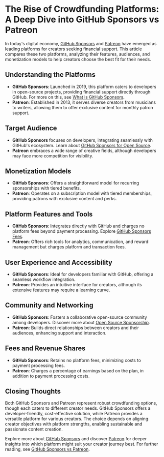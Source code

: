 # The Rise of Crowdfunding Platforms: A Deep Dive into GitHub Sponsors vs Patreon

In today's digital economy, [GitHub Sponsors](https://github.com/sponsors) and [Patreon](https://www.patreon.com) have emerged as leading platforms for creators seeking financial support. This article compares these two platforms, analyzing their features, audiences, and monetization models to help creators choose the best fit for their needs.

## Understanding the Platforms

- **GitHub Sponsors**: Launched in 2019, this platform caters to developers in open-source projects, providing financial support directly through GitHub. For more on this, see [What is GitHub Sponsors](https://www.license-token.com/wiki/what-is-git-hub-sponsors).
- **Patreon**: Established in 2013, it serves diverse creators from musicians to writers, allowing them to offer exclusive content for monthly patron support.

## Target Audience

- **GitHub Sponsors** focuses on developers, integrating seamlessly with GitHub's ecosystem. Learn about [GitHub Sponsors for Open Source](https://www.license-token.com/wiki/git-hub-sponsors-for-open-source).
- **Patreon** embraces a wide range of creative fields, although developers may face more competition for visibility.

## Monetization Models

- **GitHub Sponsors**: Offers a straightforward model for recurring sponsorships with tiered benefits.
- **Patreon**: Operates on a subscription model with tiered memberships, providing patrons with exclusive content and perks.

## Platform Features and Tools

- **GitHub Sponsors**: Integrates directly with GitHub and charges no platform fees beyond payment processing. Explore [GitHub Sponsors Fees](https://www.license-token.com/wiki/git-hub-sponsors-fees).
- **Patreon**: Offers rich tools for analytics, communication, and reward management but charges platform and transaction fees.

## User Experience and Accessibility

- **GitHub Sponsors**: Ideal for developers familiar with GitHub, offering a seamless workflow integration.
- **Patreon**: Provides an intuitive interface for creators, although its extensive features may require a learning curve.

## Community and Networking

- **GitHub Sponsors**: Fosters a collaborative open-source community among developers. Discover more about [Open Source Sponsorship](https://www.license-token.com/wiki/open-source-sponsorship).
- **Patreon**: Builds direct relationships between creators and their audiences, enhancing support and interaction.

## Fees and Revenue Shares

- **GitHub Sponsors**: Retains no platform fees, minimizing costs to payment processing fees.
- **Patreon**: Charges a percentage of earnings based on the plan, in addition to payment processing costs.

## Closing Thoughts

Both GitHub Sponsors and Patreon represent robust crowdfunding options, though each caters to different creator needs. GitHub Sponsors offers a developer-friendly, cost-effective solution, while Patreon provides a versatile platform for various creators. The choice depends on aligning creator objectives with platform strengths, enabling sustainable and passionate content creation.

Explore more about [GitHub Sponsors](https://github.com/sponsors) and discover [Patreon](https://www.patreon.com) for deeper insights into which platform might suit your creator journey best. For further reading, see [GitHub Sponsors vs Patreon](https://www.license-token.com/wiki/git-hub-sponsors-vs-patreon).